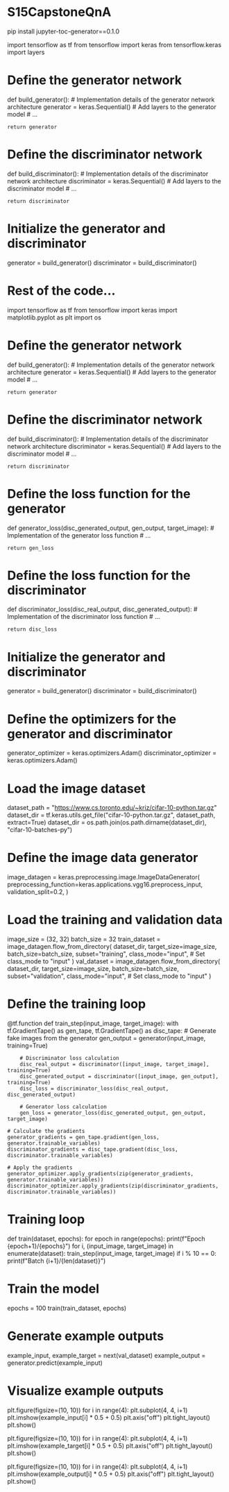 # S15CapstoneQnA

pip install jupyter-toc-generator==0.1.0


import tensorflow as tf
from tensorflow import keras
from tensorflow.keras import layers

# Define the generator network
def build_generator():
    # Implementation details of the generator network architecture
    generator = keras.Sequential()
    # Add layers to the generator model
    # ...

    return generator

# Define the discriminator network
def build_discriminator():
    # Implementation details of the discriminator network architecture
    discriminator = keras.Sequential()
    # Add layers to the discriminator model
    # ...

    return discriminator

# Initialize the generator and discriminator
generator = build_generator()
discriminator = build_discriminator()

# Rest of the code...




import tensorflow as tf
from tensorflow import keras
import matplotlib.pyplot as plt
import os

# Define the generator network
def build_generator():
    # Implementation details of the generator network architecture
    generator = keras.Sequential()
    # Add layers to the generator model
    # ...

    return generator

# Define the discriminator network
def build_discriminator():
    # Implementation details of the discriminator network architecture
    discriminator = keras.Sequential()
    # Add layers to the discriminator model
    # ...

    return discriminator

# Define the loss function for the generator
def generator_loss(disc_generated_output, gen_output, target_image):
    # Implementation of the generator loss function
    # ...

    return gen_loss

# Define the loss function for the discriminator
def discriminator_loss(disc_real_output, disc_generated_output):
    # Implementation of the discriminator loss function
    # ...

    return disc_loss

# Initialize the generator and discriminator
generator = build_generator()
discriminator = build_discriminator()

# Define the optimizers for the generator and discriminator
generator_optimizer = keras.optimizers.Adam()
discriminator_optimizer = keras.optimizers.Adam()

# Load the image dataset
dataset_path = "https://www.cs.toronto.edu/~kriz/cifar-10-python.tar.gz"
dataset_dir = tf.keras.utils.get_file("cifar-10-python.tar.gz", dataset_path, extract=True)
dataset_dir = os.path.join(os.path.dirname(dataset_dir), "cifar-10-batches-py")

# Define the image data generator
image_datagen = keras.preprocessing.image.ImageDataGenerator(
    preprocessing_function=keras.applications.vgg16.preprocess_input,
    validation_split=0.2,
)

# Load the training and validation data
image_size = (32, 32)
batch_size = 32
train_dataset = image_datagen.flow_from_directory(
    dataset_dir,
    target_size=image_size,
    batch_size=batch_size,
    subset="training",
    class_mode="input",  # Set class_mode to "input"
)
val_dataset = image_datagen.flow_from_directory(
    dataset_dir,
    target_size=image_size,
    batch_size=batch_size,
    subset="validation",
    class_mode="input",  # Set class_mode to "input"
)

# Define the training loop
@tf.function
def train_step(input_image, target_image):
    with tf.GradientTape() as gen_tape, tf.GradientTape() as disc_tape:
        # Generate fake images from the generator
        gen_output = generator(input_image, training=True)

        # Discriminator loss calculation
        disc_real_output = discriminator([input_image, target_image], training=True)
        disc_generated_output = discriminator([input_image, gen_output], training=True)
        disc_loss = discriminator_loss(disc_real_output, disc_generated_output)

        # Generator loss calculation
        gen_loss = generator_loss(disc_generated_output, gen_output, target_image)

    # Calculate the gradients
    generator_gradients = gen_tape.gradient(gen_loss, generator.trainable_variables)
    discriminator_gradients = disc_tape.gradient(disc_loss, discriminator.trainable_variables)

    # Apply the gradients
    generator_optimizer.apply_gradients(zip(generator_gradients, generator.trainable_variables))
    discriminator_optimizer.apply_gradients(zip(discriminator_gradients, discriminator.trainable_variables))

# Training loop
def train(dataset, epochs):
    for epoch in range(epochs):
        print(f"Epoch {epoch+1}/{epochs}")
        for i, (input_image, target_image) in enumerate(dataset):
            train_step(input_image, target_image)
            if i % 10 == 0:
                print(f"Batch {i+1}/{len(dataset)}")

# Train the model
epochs = 100
train(train_dataset, epochs)

# Generate example outputs
example_input, example_target = next(val_dataset)
example_output = generator.predict(example_input)

# Visualize example outputs
plt.figure(figsize=(10, 10))
for i in range(4):
    plt.subplot(4, 4, i+1)
    plt.imshow(example_input[i] * 0.5 + 0.5)
    plt.axis("off")
plt.tight_layout()
plt.show()

plt.figure(figsize=(10, 10))
for i in range(4):
    plt.subplot(4, 4, i+1)
    plt.imshow(example_target[i] * 0.5 + 0.5)
    plt.axis("off")
plt.tight_layout()
plt.show()

plt.figure(figsize=(10, 10))
for i in range(4):
    plt.subplot(4, 4, i+1)
    plt.imshow(example_output[i] * 0.5 + 0.5)
    plt.axis("off")
plt.tight_layout()
plt.show()
